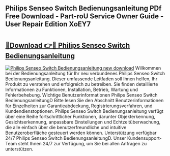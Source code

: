 ## Philips Senseo Switch Bedienungsanleitung PDf Free Download - Part-roU Service Owner Guide - User Repair Edition XoEY7

# <h2><a href="http://df07dqe.blite.top/?on=Philips+Senseo+Switch+Bedienungsanleitung">🔗Download 👉🔴 Philips Senseo Switch Bedienungsanleitung</a></h2>

[![Philips Senseo Switch Bedienungsanleitung new download](https://i.imgur.com/lujVjoI.png)](http://df07dqe.blite.top/?on=Philips+Senseo+Switch+Bedienungsanleitung)
Willkommen bei der Bedienungsanleitung für Ihr neu verbundenes Philips Senseo Switch Bedienungsanleitung. Dieser umfassende Leitfaden soll Ihnen helfen, Ihr Produkt zu verstehen und erfolgreich zu betreiben. Sie finden detaillierte Informationen zu Funktionen, Installation, Betrieb, Wartung und Fehlerbehebung. Wichtige Benutzerinformationen Philips Senseo Switch BedienungsanleitungD Bitte lesen Sie den Abschnitt Benutzerinformationen für Einzelheiten zur Garantieabdeckung, Registrierungsverfahren, und Kundendienstoptionen. Philips Senseo Switch Bedienungsanleitung verfügt über eine Reihe fortschrittlicher Funktionen, darunter Objekterkennung, Gesichtserkennung, anpassbare Einstellungen und Echtzeitüberwachung, die alle einfach über die benutzerfreundliche und intuitive Benutzeroberfläche gesteuert werden können. Unterstützung verfügbar 24/7 Philips Senseo Switch BedienungsanleitungD. Unser Kundensupport-Team steht Ihnen 24/7 zur Verfügung, um Sie bei allen Anfragen zu unterstützen.

